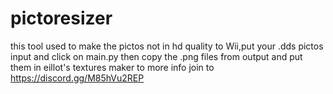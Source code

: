 # pictoresizer
this tool used to make the pictos not in hd quality to Wii,put your .dds pictos input and click on main.py then copy the .png files from output and put them in eillot's textures maker
to more info join to https://discord.gg/M85hVu2REP

